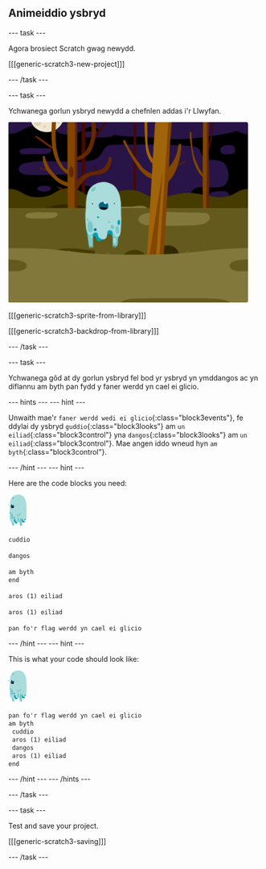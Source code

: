 ## Animeiddio ysbryd

\--- task \---

Agora brosiect Scratch gwag newydd.

[[[generic-scratch3-new-project]]]

\--- /task \---

\--- task \---

Ychwanega gorlun ysbryd newydd a chefnlen addas i'r Llwyfan.

![sgrinlun](images/ghost-ghost.png)

[[[generic-scratch3-sprite-from-library]]]

[[[generic-scratch3-backdrop-from-library]]]

\--- /task \---

\--- task \---

Ychwanega gôd at dy gorlun ysbryd fel bod yr ysbryd yn ymddangos ac yn diflannu am byth pan fydd y faner werdd yn cael ei glicio.

\--- hints \--- \--- hint \---

Unwaith mae'r `faner werdd wedi ei glicio`{:class="block3events"}, fe ddylai dy ysbryd `guddio`{:class="block3looks"} am `un eiliad`{:class="block3control"} yna `dangos`{:class="block3looks"} am `un eiliad`{:class="block3control"}. Mae angen iddo wneud hyn `am byth`{:class="block3control"}.

\--- /hint \--- \--- hint \---

Here are the code blocks you need:

![ghost-sprite](images/ghost-sprite.png)

```blocks3
cuddio

dangos

am byth
end

aros (1) eiliad

aros (1) eiliad

pan fo'r flag werdd yn cael ei glicio
```

\--- /hint \--- \--- hint \---

This is what your code should look like:

![ghost-sprite](images/ghost-sprite.png)

```blocks3
pan fo'r flag werdd yn cael ei glicio
am byth 
 cuddio
 aros (1) eiliad
 dangos
 aros (1) eiliad
end
```

\--- /hint \--- \--- /hints \---

\--- /task \---

\--- task \---

Test and save your project.

[[[generic-scratch3-saving]]]

\--- /task \---